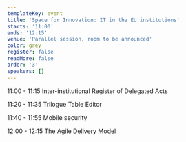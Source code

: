 ```yaml
---
templateKey: event
title: 'Space for Innovation: IT in the EU institutions'
starts: '11:00'
ends: '12:15'
venue: 'Parallel session, room to be announced'
color: grey
register: false
readMore: false
order: '3'
speakers: []
---
```

11:00 - 11:15 Inter-institutional Register of Delegated Acts

11:20 - 11:35 Trilogue Table Editor

11:40 - 11:55 Mobile security 

12:00 - 12:15 The Agile Delivery Model
